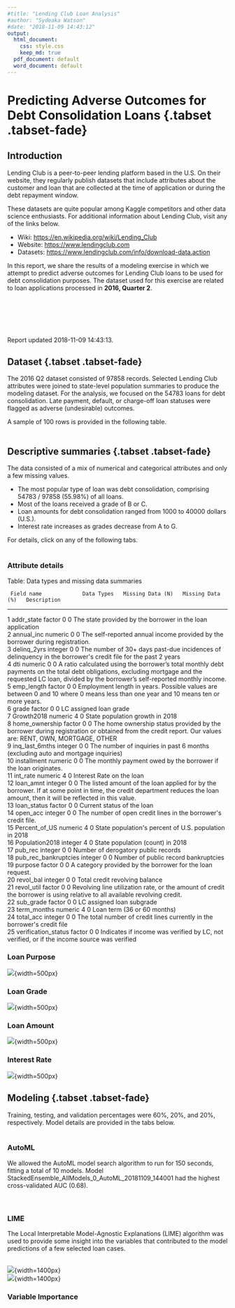 ```yaml
---
#title: "Lending Club Loan Analysis"
#author: "Sydeaka Watson"
#date: "2018-11-09 14:43:12"
output:
  html_document:
    css: style.css
    keep_md: true
  pdf_document: default
  word_document: default
---
```
















# Predicting Adverse Outcomes for Debt Consolidation Loans {.tabset .tabset-fade}



## Introduction 

Lending Club is a peer-to-peer lending platform based in the U.S. On their website, they regularly publish datasets that include attributes about the customer and loan that are collected at the time of application or during the debt repayment window. 

These datasets are quite popular among Kaggle competitors and other data science enthusiasts. For additional information about Lending Club, visit any of the links below.

- Wiki: https://en.wikipedia.org/wiki/Lending_Club
- Website: https://www.lendingclub.com
- Datasets: https://www.lendingclub.com/info/download-data.action

In this report, we share the results of a modeling exercise in which we attempt to predict adverse outcomes for Lending Club loans to be used for debt consolidation purposes. The dataset used for this exercise are related to loan applications processed in **2016, Quarter 2**.
<br>
<br>
<br>
<br>
<br>
<br>
<br>
Report updated 2018-11-09 14:43:13.

## Dataset {.tabset .tabset-fade}

The 2016 Q2 dataset consisted of 97858 records. Selected Lending Club attributes were joined to state-level population summaries to produce the modeling dataset.  For the analysis, we focused on the 54783 loans for debt consolidation. Late payment, default, or charge-off loan statuses were flagged as adverse (undesirable) outcomes.

A sample of 100 rows is provided in the following table. 
<br>
<br>




<!--html_preserve--><div id="htmlwidget-ec88f7ea3f83743d35be" style="width:100%;height:auto;" class="datatables html-widget"></div>
<script type="application/json" data-for="htmlwidget-ec88f7ea3f83743d35be">{"x":{"filter":"none","caption":"<caption>Lending Club loans for debt consolidation (data sample)<\/caption>","data":[["1","2","3","4","5","6","7","8","9","10","11","12","13","14","15","16","17","18","19","20","21","22","23","24","25","26","27","28","29","30","31","32","33","34","35","36","37","38","39","40","41","42","43","44","45","46","47","48","49","50","51","52","53","54","55","56","57","58","59","60","61","62","63","64","65","66","67","68","69","70","71","72","73","74","75","76","77","78","79","80","81","82","83","84","85","86","87","88","89","90","91","92","93","94","95","96","97","98","99","100"],[20000,40000,24000,12000,18000,19000,40000,26000,12000,12000,15600,14400,15000,23000,6675,15000,7500,16500,16000,20000,7000,13000,11200,10000,8000,11675,25200,12000,8700,15000,10325,6000,35000,6100,20000,19200,15000,24000,10000,20000,8150,6000,10000,7200,6000,11700,9000,10000,24000,12000,14400,20000,20825,6000,20000,6000,23000,10000,6400,25000,20000,16000,8000,21000,12000,30000,5150,4000,12000,25000,35000,15500,20000,10000,20000,8000,5000,17425,12000,40000,8400,35000,1925,20000,8000,16000,15550,5000,15000,28000,4800,18000,10400,28000,4800,14400,32500,27000,15000,19925],[11.99,7.89,16.29,13.67,13.67,13.67,9.75,12.99,11.99,11.47,11.99,18.25,17.27,19.99,14.49,6.49,14.46,6.97,15.31,7.89,6.49,15.31,10.75,11.47,9.75,13.67,15.31,12.79,8.39,5.32,24.11,11.47,14.46,17.27,26.57,14.46,7.39,15.59,7.39,14.46,14.46,7.39,8.39,9.49,6.97,14.46,16.29,12.79,13.67,14.46,20.99,13.67,18.25,9.75,14.46,9.75,5.32,15.59,12.99,7.89,19.99,14.46,11.99,18.25,18.99,11.99,22.39,11.99,17.27,7.59,14.46,18.99,17.27,13.67,5.32,15.31,9.75,5.32,10.75,9.75,9.75,9.75,9.75,12.99,11.47,14.46,17.99,11.47,12.99,12.99,19.99,28.34,18.99,8.39,8.39,6.97,22.45,14.46,9.16,9.75],[664.2,1251.43,847.21,277.18,415.76,646.34,1286,875.92,266.88,395.55,346.94,367.63,536.81,854.65,229.73,459.67,258.02,509.25,383.25,625.72,214.52,311.39,365.35,329.62,257.2,397.16,603.62,271.75,274.2,451.73,297.69,197.78,1204.06,218.31,605.58,451.35,465.84,578.42,310.56,688.03,280.38,186.34,315.17,230.61,185.19,402.5,317.71,335.93,554.35,412.82,389.49,680.36,755.49,192.9,688.03,192.9,692.64,241.01,215.62,782.15,529.77,376.12,265.68,536.13,439.82,667.19,197.73,132.84,429.45,778.69,1204.06,402,499.96,340.18,602.3,278.54,160.75,524.76,259.42,844.97,270.06,1125.25,61.89,673.79,263.7,550.43,562.1,164.81,505.34,943.3,178.37,564.15,269.73,882.47,151.28,284.94,905.95,634.71,312.55,640.59],["C","A","D","C","C","C","B","C","C","B","C","D","D","E","C","A","C","A","C","A","A","C","B","B","B","C","C","C","B","A","F","B","C","D","F","C","A","C","A","C","C","A","B","B","A","C","D","C","C","C","E","C","D","B","C","B","A","C","C","A","D","C","C","D","D","C","E","C","D","A","C","D","D","C","A","C","B","A","B","B","B","B","B","C","B","C","D","B","C","C","E","G","D","B","B","A","E","C","B","B"],["C1","A5","D1","C3","C3","C3","B3","C2","C1","B5","C1","D3","D2","E1","C4","A2","C4","A3","C5","A5","A2","C5","B4","B5","B3","C3","C5","C1","B1","A1","F2","B5","C4","D2","F5","C4","A4","C5","A4","C4","C4","A4","B1","B2","A3","C4","D1","C1","C3","C4","E1","C3","D3","B3","C4","B3","A1","C5","C2","A5","D4","C4","C1","D3","D4","C1","E1","C1","D2","A3","C4","D4","D2","C3","A1","C5","B3","A1","B4","B3","B3","B3","B3","C2","B5","C4","D2","B5","C2","C2","E1","G3","D4","B1","B1","A3","E5","C4","B2","B3"],["3 years","10+ years","5 years","4 years","10+ years","10+ years","1 year","2 years","10+ years","5 years","4 years","3 years","3 years","10+ years","7 years","3 years","10+ years","10+ years","10+ years","10+ years","&lt; 1 year","10+ years","10+ years","10+ years","10+ years","2 years","n/a","&lt; 1 year","&lt; 1 year","3 years","4 years","&lt; 1 year","3 years","10+ years","10+ years","10+ years","3 years","5 years","10+ years","10+ years","n/a","4 years","1 year","10+ years","10+ years","10+ years","3 years","10+ years","10+ years","10+ years","10+ years","&lt; 1 year","10+ years","2 years","10+ years","2 years","10+ years","7 years","5 years","2 years","2 years","10+ years","2 years","1 year","5 years","10+ years","n/a","8 years","10+ years","10+ years","10+ years","3 years","10+ years","10+ years","10+ years","5 years","10+ years","4 years","10+ years","10+ years","&lt; 1 year","9 years","6 years","4 years","3 years","1 year","2 years","3 years","6 years","5 years","n/a","2 years","2 years","10+ years","1 year","4 years","&lt; 1 year","10+ years","10+ years","1 year"],["RENT","MORTGAGE","RENT","RENT","MORTGAGE","MORTGAGE","MORTGAGE","RENT","MORTGAGE","RENT","MORTGAGE","MORTGAGE","RENT","RENT","MORTGAGE","RENT","OWN","MORTGAGE","MORTGAGE","MORTGAGE","MORTGAGE","MORTGAGE","MORTGAGE","MORTGAGE","MORTGAGE","OWN","MORTGAGE","RENT","MORTGAGE","MORTGAGE","OWN","RENT","OWN","RENT","OWN","MORTGAGE","RENT","MORTGAGE","RENT","RENT","RENT","MORTGAGE","RENT","MORTGAGE","RENT","MORTGAGE","RENT","RENT","OWN","MORTGAGE","RENT","MORTGAGE","OWN","RENT","MORTGAGE","RENT","MORTGAGE","MORTGAGE","RENT","RENT","MORTGAGE","RENT","RENT","RENT","RENT","MORTGAGE","OWN","MORTGAGE","OWN","MORTGAGE","MORTGAGE","MORTGAGE","RENT","MORTGAGE","MORTGAGE","MORTGAGE","MORTGAGE","RENT","MORTGAGE","MORTGAGE","OWN","RENT","RENT","MORTGAGE","MORTGAGE","RENT","MORTGAGE","RENT","RENT","MORTGAGE","RENT","RENT","MORTGAGE","MORTGAGE","RENT","RENT","MORTGAGE","MORTGAGE","RENT","MORTGAGE"],[75000,125000,80000,65000,94000,80000,85000,65000,60000,42000,130000,54000,75000,50000,50000,48000,30000,72746,56000,63960,90000,67000,125000,52000,37000,53000,56000,79000,50600,80000,38000,23000,145000,40000,128000,64000,66700,190000,44000,80000,24000,65000,47000,75000,42000,40000,45000,58000,95000,92000,62000,156000,51000,75000,77000,30000,117000,62000,35000,73500,215000,72000,25000,52500,60000,225000,73000,48000,130000,100000,86000,54100,132000,198000,83000,71000,120000,105000,81000,225000,28000,135000,40000,75000,50000,50000,60000,75000,48500,100000,14580,36000,60259,110000,50000,75000,65000,54000,40000,150000],["Not Verified","Source Verified","Verified","Not Verified","Source Verified","Not Verified","Verified","Verified","Not Verified","Source Verified","Verified","Not Verified","Not Verified","Verified","Verified","Source Verified","Source Verified","Source Verified","Not Verified","Not Verified","Source Verified","Verified","Source Verified","Source Verified","Source Verified","Verified","Verified","Source Verified","Source Verified","Source Verified","Not Verified","Source Verified","Source Verified","Source Verified","Source Verified","Verified","Not Verified","Source Verified","Not Verified","Source Verified","Verified","Verified","Source Verified","Source Verified","Not Verified","Source Verified","Verified","Verified","Not Verified","Verified","Source Verified","Not Verified","Not Verified","Source Verified","Not Verified","Source Verified","Not Verified","Verified","Source Verified","Verified","Source Verified","Source Verified","Source Verified","Source Verified","Verified","Verified","Source Verified","Not Verified","Not Verified","Verified","Verified","Not Verified","Not Verified","Not Verified","Verified","Source Verified","Source Verified","Not Verified","Not Verified","Verified","Verified","Verified","Not Verified","Verified","Source Verified","Verified","Verified","Source Verified","Verified","Not Verified","Verified","Verified","Verified","Verified","Source Verified","Not Verified","Source Verified","Not Verified","Not Verified","Not Verified"],["debt_consolidation","debt_consolidation","debt_consolidation","debt_consolidation","debt_consolidation","debt_consolidation","debt_consolidation","debt_consolidation","debt_consolidation","debt_consolidation","debt_consolidation","debt_consolidation","debt_consolidation","debt_consolidation","debt_consolidation","debt_consolidation","debt_consolidation","debt_consolidation","debt_consolidation","debt_consolidation","debt_consolidation","debt_consolidation","debt_consolidation","debt_consolidation","debt_consolidation","debt_consolidation","debt_consolidation","debt_consolidation","debt_consolidation","debt_consolidation","debt_consolidation","debt_consolidation","debt_consolidation","debt_consolidation","debt_consolidation","debt_consolidation","debt_consolidation","debt_consolidation","debt_consolidation","debt_consolidation","debt_consolidation","debt_consolidation","debt_consolidation","debt_consolidation","debt_consolidation","debt_consolidation","debt_consolidation","debt_consolidation","debt_consolidation","debt_consolidation","debt_consolidation","debt_consolidation","debt_consolidation","debt_consolidation","debt_consolidation","debt_consolidation","debt_consolidation","debt_consolidation","debt_consolidation","debt_consolidation","debt_consolidation","debt_consolidation","debt_consolidation","debt_consolidation","debt_consolidation","debt_consolidation","debt_consolidation","debt_consolidation","debt_consolidation","debt_consolidation","debt_consolidation","debt_consolidation","debt_consolidation","debt_consolidation","debt_consolidation","debt_consolidation","debt_consolidation","debt_consolidation","debt_consolidation","debt_consolidation","debt_consolidation","debt_consolidation","debt_consolidation","debt_consolidation","debt_consolidation","debt_consolidation","debt_consolidation","debt_consolidation","debt_consolidation","debt_consolidation","debt_consolidation","debt_consolidation","debt_consolidation","debt_consolidation","debt_consolidation","debt_consolidation","debt_consolidation","debt_consolidation","debt_consolidation","debt_consolidation"],[37.2,18.48,30.71,4.03,2.92,19.04,12.45,26.62,13.36,13.23,21.19,22.76,11.12,39.26,4.87,12.58,34.77,21.64,31.87,17.82,11.97,18.13,18.64,38.7,8.98,17.91,21.88,24.75,15.84,11.31,18.16,16.81,17.97,29.94,26.51,21.91,31.02,6.14,37.42,21.54,10.3,14.01,19.04,22.16,27.37,28.29,9.15,8.77,11.08,10.08,12.78,8.28,34.42,13.11,14.9,23.12,12.82,14.65,5.97,16.41,10.4,14.23,7.97,35.15,29.36,13.39,12.79,22.68,20.93,21.04,8.89,29.53,8.15,27.53,5,6.73,20.18,23.82,26.86,15.41,22.04,28.96,1.62,20.37,14.81,29,18.56,7.93,24.35,29.59,35.39,23.43,38.16,17.78,12.22,21.63,9.44,13.82,22.59,16.02],[2,1,1,0,2,0,1,0,0,0,1,0,0,1,7,0,0,1,0,0,1,1,0,0,0,0,0,0,0,1,0,0,2,0,0,0,0,2,0,3,0,0,0,0,0,1,0,0,2,0,0,0,0,1,2,0,0,2,0,0,0,0,0,0,0,0,0,0,0,0,0,0,0,2,0,1,3,0,0,0,2,0,0,0,0,0,0,0,0,0,0,0,1,0,0,0,0,0,0,0],[0,0,0,0,1,0,0,0,0,0,3,0,3,0,1,0,0,0,2,0,0,1,2,0,0,1,1,0,0,0,3,1,0,2,1,0,0,1,0,2,0,0,1,0,0,1,0,1,0,2,0,0,1,0,1,0,0,4,4,0,2,2,0,1,0,2,1,0,0,0,0,0,1,1,0,1,1,0,1,1,0,0,0,0,2,2,0,0,1,0,0,5,0,0,0,1,2,0,1,0],[0,0,0,0,0,0,0,1,1,0,0,2,1,0,0,0,0,0,2,0,0,0,1,1,0,0,0,0,0,0,0,0,0,0,0,0,0,0,0,0,0,0,1,0,0,1,0,0,0,0,0,0,1,0,0,3,0,0,0,0,0,1,0,1,0,0,0,0,1,0,0,0,0,0,0,0,0,0,0,0,2,0,0,0,2,0,0,0,0,0,0,0,0,0,0,0,0,0,1,0],[17,22,14,5,7,8,13,8,8,8,23,4,10,11,8,21,10,13,15,8,8,12,16,14,6,13,11,12,12,8,20,6,21,6,14,10,17,14,8,7,4,10,7,17,13,15,8,6,30,10,7,5,17,7,11,7,6,13,11,7,21,12,4,12,14,13,8,7,15,14,7,11,6,11,7,12,14,23,10,18,13,14,3,15,14,5,9,9,9,11,11,13,15,6,12,15,14,10,22,34],[0,0,0,0,0,0,0,1,1,0,0,2,3,0,0,0,2,0,2,0,0,0,1,1,0,0,0,0,0,0,0,0,0,1,0,0,0,0,0,0,0,0,1,0,0,1,1,0,0,0,0,0,1,0,0,3,0,0,1,0,0,1,0,1,0,0,0,0,1,0,1,0,4,0,0,0,0,0,0,0,3,0,0,0,2,0,0,0,0,0,0,0,0,0,0,0,0,0,1,0],[12206,37343,22807,8421,5297,18847,28955,11082,6994,13090,10235,8798,6586,6459,2867,10588,5429,16134,13675,16337,11890,19900,10787,14096,7448,11046,26201,4426,7624,11158,20839,6688,25090,632,15110,13814,22864,20121,34163,15206,6462,6827,5856,11368,13276,7468,6536,15891,20528,8800,15822,46641,19774,2727,5645,3994,19281,20742,5934,13624,16216,4200,5872,14074,8587,4879,5539,12774,14002,24067,16581,14438,47263,6918,21175,7694,2017,6129,22856,43804,8898,59824,789,14844,4158,15558,3859,10591,6525,37052,10554,9329,12701,90381,4308,38185,16165,1339,12668,6365],["44.20%","38.70%","38.80%","70.20%","44.10%","85.30%","60.40%","67.20%","55.10%","72.30%","24%","73.30%","58.90%","55.20%","54.90%","16.90%","28.90%","61.80%","49.70%","67.80%","42.30%","41.50%","19.90%","52.60%","37.40%","45.80%","63%","22.40%","30.10%","63.80%","51.70%","51.80%","64.20%","90.30%","73.30%","71.90%","45.70%","49.80%","75.20%","51.60%","74.30%","92.10%","34.70%","34.30%","86.80%","33.60%","62.20%","66.80%","49.80%","30.70%","61.80%","76.50%","70.10%","21.80%","83%","92.90%","65.10%","71%","46.40%","45.70%","64.60%","79.20%","69.90%","59.90%","54.10%","7%","30.90%","94.60%","49.10%","36.20%","97.50%","50%","62.30%","65.30%","38.60%","63.60%","7.60%","11.30%","80.20%","56.10%","38.50%","98.40%","8.80%","61.60%","40.40%","91.50%","52.10%","74.60%","75%","82.20%","73.30%","50.20%","35.40%","96%","19.10%","45%","38.60%","7%","25.30%","13.50%"],[55,43,31,7,23,31,28,13,19,13,38,6,11,37,19,33,13,33,25,21,15,20,39,35,13,34,24,33,31,18,31,30,40,18,39,19,26,19,21,27,5,25,24,21,30,21,13,13,54,15,19,9,23,16,36,10,16,19,25,26,34,32,9,22,30,34,12,18,40,37,11,22,25,27,12,16,33,56,34,33,23,27,4,20,21,12,16,10,18,27,13,23,26,15,25,41,34,47,44,56],["PA","VA","TX","NC","MI","CA","SD","CA","WI","CA","AR","OH","CA","FL","MD","MA","NJ","LA","OH","TX","MD","WI","IL","TX","IN","NE","FL","NC","WA","GA","TN","MN","CA","OH","TX","NY","FL","NY","VA","FL","FL","TX","NV","OR","WI","CA","WA","NY","CA","CA","NY","TX","CA","FL","TN","CO","IL","MA","NJ","TX","TX","RI","VA","CA","VA","CA","IL","AR","NY","MD","CA","OH","NY","NY","OH","CA","KS","NY","AR","PA","NY","CA","TX","MD","PA","CA","TX","CA","CA","WA","MI","MO","MD","NY","NJ","CA","WA","MD","FL","PA"],[12823989,8525660,28704330,10390149,9991177,39776830,877790,39776830,5818049,39776830,3020327,11694664,39776830,21312211,6079602,6895917,9032872,4682509,11694664,28704330,6079602,5818049,12768320,28704330,6699629,1932549,21312211,10390149,7530552,10545138,6782564,5628162,39776830,11694664,28704330,19862512,21312211,19862512,8525660,21312211,21312211,28704330,3056824,4199563,5818049,39776830,7530552,19862512,39776830,39776830,19862512,28704330,39776830,21312211,6782564,5684203,12768320,6895917,9032872,28704330,28704330,1061712,8525660,39776830,8525660,39776830,12768320,3020327,19862512,6079602,39776830,11694664,19862512,19862512,11694664,39776830,2918515,19862512,3020327,12823989,19862512,39776830,28704330,6079602,12823989,39776830,28704330,39776830,39776830,7530552,9991177,6135888,6079602,19862512,9032872,39776830,7530552,6079602,21312211,12823989],[0.001440939,0.006569052,0.014122583,0.011362332,0.00289752,0.006074793,0.009341517,0.006074793,0.003893722,0.006074793,0.005341714,0.003092564,0.006074793,0.015621652,0.004531427,0.005262238,0.003023437,-0.000389383,0.003092564,0.014122583,0.004531427,0.003893722,-0.002632631,0.014122583,0.004921538,0.006496097,0.015621652,0.011362332,0.016853002,0.011099319,0.009913663,0.00924505,0.006074793,0.003092564,0.014122583,0.000660625,0.015621652,0.000660625,0.006569052,0.015621652,0.015621652,0.014122583,0.019607817,0.013707475,0.003893722,0.006074793,0.016853002,0.000660625,0.006074793,0.006074793,0.000660625,0.014122583,0.006074793,0.015621652,0.009913663,0.013741196,-0.002632631,0.005262238,0.003023437,0.014122583,0.014122583,0.001956327,0.006569052,0.006074793,0.006569052,0.006074793,-0.002632631,0.005341714,0.000660625,0.004531427,0.006074793,0.003092564,0.000660625,0.000660625,0.003092564,0.006074793,0.001850935,0.000660625,0.005341714,0.001440939,0.000660625,0.006074793,0.014122583,0.004531427,0.001440939,0.006074793,0.014122583,0.006074793,0.006074793,0.016853002,0.00289752,0.003656806,0.004531427,0.000660625,0.003023437,0.006074793,0.016853002,0.004531427,0.015621652,0.001440939],[0.039093663,0.025990297,0.087504552,0.031674153,0.030457895,0.121258837,0.002675925,0.121258837,0.017736201,0.121258837,0.009207404,0.03565094,0.121258837,0.064969831,0.01853354,0.021022059,0.027536522,0.014274531,0.03565094,0.087504552,0.01853354,0.017736201,0.038923957,0.087504552,0.020423679,0.005891335,0.064969831,0.031674153,0.022956731,0.032146633,0.020676505,0.017157335,0.121258837,0.03565094,0.087504552,0.060550454,0.064969831,0.060550454,0.025990297,0.064969831,0.064969831,0.087504552,0.009318664,0.01280228,0.017736201,0.121258837,0.022956731,0.060550454,0.121258837,0.121258837,0.060550454,0.087504552,0.121258837,0.064969831,0.020676505,0.017328174,0.038923957,0.021022059,0.027536522,0.087504552,0.087504552,0.003236607,0.025990297,0.121258837,0.025990297,0.121258837,0.038923957,0.009207404,0.060550454,0.01853354,0.121258837,0.03565094,0.060550454,0.060550454,0.03565094,0.121258837,0.008897032,0.060550454,0.009207404,0.039093663,0.060550454,0.121258837,0.087504552,0.01853354,0.039093663,0.121258837,0.087504552,0.121258837,0.121258837,0.022956731,0.030457895,0.018705127,0.01853354,0.060550454,0.027536522,0.121258837,0.022956731,0.01853354,0.064969831,0.039093663],[36,36,36,60,60,36,36,36,60,36,60,60,36,36,36,36,36,36,60,36,36,60,36,36,36,36,60,60,36,36,60,36,36,36,60,60,36,60,36,36,36,36,36,36,36,36,36,36,60,36,60,36,36,36,36,36,36,60,36,36,60,60,36,60,36,60,36,36,36,36,36,60,60,36,36,36,36,36,60,60,36,36,36,36,36,36,36,36,36,36,36,60,60,36,36,60,60,60,60,36],["no","no","no","no","no","no","yes","yes","no","no","yes","no","yes","yes","yes","yes","no","no","yes","no","no","no","no","no","no","yes","no","no","no","no","yes","yes","no","yes","yes","no","yes","no","no","no","no","no","no","no","no","no","yes","no","yes","no","no","no","no","no","no","no","no","no","yes","no","no","no","yes","no","no","no","yes","no","no","no","yes","yes","yes","no","no","no","no","no","no","no","no","no","no","no","no","yes","no","no","no","no","yes","yes","no","no","yes","yes","yes","yes","no","no"]],"container":"<table class=\"display\">\n  <thead>\n    <tr>\n      <th> <\/th>\n      <th>loan_amnt<\/th>\n      <th>int_rate<\/th>\n      <th>installment<\/th>\n      <th>grade<\/th>\n      <th>sub_grade<\/th>\n      <th>emp_length<\/th>\n      <th>home_ownership<\/th>\n      <th>annual_inc<\/th>\n      <th>verification_status<\/th>\n      <th>purpose<\/th>\n      <th>dti<\/th>\n      <th>delinq_2yrs<\/th>\n      <th>inq_last_6mths<\/th>\n      <th>pub_rec_bankruptcies<\/th>\n      <th>open_acc<\/th>\n      <th>pub_rec<\/th>\n      <th>revol_bal<\/th>\n      <th>revol_util<\/th>\n      <th>total_acc<\/th>\n      <th>addr_state<\/th>\n      <th>Population2018<\/th>\n      <th>Growth2018<\/th>\n      <th>Percent_of_US<\/th>\n      <th>term_months<\/th>\n      <th>late_or_chargeoff<\/th>\n    <\/tr>\n  <\/thead>\n<\/table>","options":{"columnDefs":[{"className":"dt-right","targets":[1,2,3,8,11,12,13,14,15,16,17,19,21,22,23,24]},{"orderable":false,"targets":0}],"order":[],"autoWidth":false,"orderClasses":false}},"evals":[],"jsHooks":[]}</script><!--/html_preserve-->


## Descriptive summaries {.tabset .tabset-fade}

The data consisted of a mix of numerical and categorical attributes and only a few missing values. 

- The most popular type of loan was debt consolidation, comprising 54783 / 97858 (55.98%) of all loans. 
- Most of the loans received a grade of B or C. 
- Loan amounts for debt consolidation ranged from 1000 to 40000 dollars (U.S.). 
- Interest rate increases as grades decrease from A to G.

For details, click on any of the following tabs.
<br>
<br>
 
### Attribute details

Table: Data types and missing data summaries

     Field name             Data Types   Missing Data (N)   Missing Data (%)   Description                                                                                                                                                                                              
---  ---------------------  -----------  -----------------  -----------------  ---------------------------------------------------------------------------------------------------------------------------------------------------------------------------------------------------------
1    addr_state             factor       0                  0                  The state provided by the borrower in the loan application                                                                                                                                               
2    annual_inc             numeric      0                  0                  The self-reported annual income provided by the borrower during registration.                                                                                                                            
3    delinq_2yrs            integer      0                  0                  The number of 30+ days past-due incidences of delinquency in the borrower's credit file for the past 2 years                                                                                             
4    dti                    numeric      0                  0                  A ratio calculated using the borrower’s total monthly debt payments on the total debt obligations, excluding mortgage and the requested LC loan, divided by the borrower’s self-reported monthly income. 
5    emp_length             factor       0                  0                  Employment length in years. Possible values are between 0 and 10 where 0 means less than one year and 10 means ten or more years.                                                                        
6    grade                  factor       0                  0                  LC assigned loan grade                                                                                                                                                                                   
7    Growth2018             numeric      4                  0                  State population growth in 2018                                                                                                                                                                          
8    home_ownership         factor       0                  0                  The home ownership status provided by the borrower during registration or obtained from the credit report. Our values are: RENT, OWN, MORTGAGE, OTHER                                                    
9    inq_last_6mths         integer      0                  0                  The number of inquiries in past 6 months (excluding auto and mortgage inquiries)                                                                                                                         
10   installment            numeric      0                  0                  The monthly payment owed by the borrower if the loan originates.                                                                                                                                         
11   int_rate               numeric      4                  0                  Interest Rate on the loan                                                                                                                                                                                
12   loan_amnt              integer      0                  0                  The listed amount of the loan applied for by the borrower. If at some point in time, the credit department reduces the loan amount, then it will be reflected in this value.                             
13   loan_status            factor       0                  0                  Current status of the loan                                                                                                                                                                               
14   open_acc               integer      0                  0                  The number of open credit lines in the borrower's credit file.                                                                                                                                           
15   Percent_of_US          numeric      4                  0                  State population's percent of U.S. population in 2018                                                                                                                                                    
16   Population2018         integer      4                  0                  State population (count) in 2018                                                                                                                                                                         
17   pub_rec                integer      0                  0                  Number of derogatory public records                                                                                                                                                                      
18   pub_rec_bankruptcies   integer      0                  0                  Number of public record bankruptcies                                                                                                                                                                     
19   purpose                factor       0                  0                  A category provided by the borrower for the loan request.                                                                                                                                                
20   revol_bal              integer      0                  0                  Total credit revolving balance                                                                                                                                                                           
21   revol_util             factor       0                  0                  Revolving line utilization rate, or the amount of credit the borrower is using relative to all available revolving credit.                                                                               
22   sub_grade              factor       0                  0                  LC assigned loan subgrade                                                                                                                                                                                
23   term_months            numeric      4                  0                  Loan term (36 or 60 months)                                                                                                                                                                              
24   total_acc              integer      0                  0                  The total number of credit lines currently in the borrower's credit file                                                                                                                                 
25   verification_status    factor       0                  0                  Indicates if income was verified by LC, not verified, or if the income source was verified                                                                                                               




### Loan Purpose
![](../plots/plot_purpose.png){width=500px}

### Loan Grade
![](../plots/plot_grade.png){width=500px}

### Loan Amount
![](../plots/plot_loan_amnt_by_grade.png){width=500px}

### Interest Rate
![](../plots/plot_int_rate_by_grade.png){width=500px}

## Modeling {.tabset .tabset-fade}

Training, testing, and validation percentages were 60%, 20%, and 20%, respectively. Model details are provided in the tabs below.
<br>
<br>

### AutoML

We allowed the AutoML model search algorithm to run for 150 seconds, fitting a total of 10 models. Model StackedEnsemble_AllModels_0_AutoML_20181109_144001 had the highest cross-validated AUC (0.68).  
<br>
<br>

<!--html_preserve--><div id="htmlwidget-7101767bf9f2ffa1e8ce" style="width:100%;height:auto;" class="datatables html-widget"></div>
<script type="application/json" data-for="htmlwidget-7101767bf9f2ffa1e8ce">{"x":{"filter":"none","caption":"<caption>AutoML leaderboard<\/caption>","data":[["1","2","3","4","5","6","7","8","9","10"],["StackedEnsemble_AllModels_0_AutoML_20181109_144001","StackedEnsemble_BestOfFamily_0_AutoML_20181109_144001","XRT_0_AutoML_20181109_144001","DRF_0_AutoML_20181109_144001","GBM_grid_0_AutoML_20181109_144001_model_0","GBM_grid_0_AutoML_20181109_144001_model_1","DeepLearning_0_AutoML_20181109_144001","GBM_grid_0_AutoML_20181109_144001_model_2","GBM_grid_0_AutoML_20181109_144001_model_3","GBM_grid_0_AutoML_20181109_144001_model_4"],[0.684910309004076,0.68469138730991,0.678954951055778,0.673852006946034,0.67015325865376,0.666540758057619,0.661096133483906,0.657906866182582,0.651875783078042,0.646941441901879],[0.441150231717354,0.441201448706795,0.524285036047867,0.54456732524882,0.449900467731834,0.463330900313388,0.467358904807451,0.484907538086673,0.542483406022825,0.518058520006504],[0.36341634975382,0.36284270455506,0.366739030525926,0.369262788086154,0.377570849387601,0.378456366431794,0.37710699229195,0.38400817050049,0.390146373312855,0.391966835647833],[0.372065755451694,0.372084395355381,0.390511102715388,0.38937847173242,0.374617838537165,0.377963084707179,0.377736295580789,0.382429872303863,0.391835426363859,0.389002125749157],[0.13843292637984,0.13844679726698,0.152498921343988,0.151615594248675,0.140338524950257,0.142856093401366,0.142684708999097,0.146252607230349,0.153535001353747,0.151322653837363]],"container":"<table class=\"display\">\n  <thead>\n    <tr>\n      <th> <\/th>\n      <th>model_id<\/th>\n      <th>auc<\/th>\n      <th>logloss<\/th>\n      <th>mean_per_class_error<\/th>\n      <th>rmse<\/th>\n      <th>mse<\/th>\n    <\/tr>\n  <\/thead>\n<\/table>","options":{"columnDefs":[{"className":"dt-right","targets":[2,3,4,5,6]},{"orderable":false,"targets":0}],"order":[],"autoWidth":false,"orderClasses":false,"rowCallback":"function(row, data) {\nDTWidget.formatRound(this, row, data, 1, 3, 3, ',', '.');\nDTWidget.formatRound(this, row, data, 2, 3, 3, ',', '.');\nDTWidget.formatRound(this, row, data, 3, 3, 3, ',', '.');\nDTWidget.formatRound(this, row, data, 4, 3, 3, ',', '.');\nDTWidget.formatRound(this, row, data, 5, 3, 3, ',', '.');\nDTWidget.formatRound(this, row, data, 6, 3, 3, ',', '.');\n}"}},"evals":["options.rowCallback"],"jsHooks":[]}</script><!--/html_preserve-->

### LIME

The Local Interpretable Model-Agnostic Explanations (LIME) algorithm was used to provide some insight into the variables that contributed to the model predictions of a few selected loan cases.
<br>
<br>

![](../plots/plot_lime_1.png){width=1400px}
<br>
![](../plots/plot_lime_2.png){width=1400px}


### Variable Importance
<!--html_preserve--><div id="htmlwidget-7ab8d1c6674e5e423d9c" style="width:100%;height:auto;" class="datatables html-widget"></div>
<script type="application/json" data-for="htmlwidget-7ab8d1c6674e5e423d9c">{"x":{"filter":"none","caption":"<caption>Variable Importance for top GBM<\/caption>","data":[["1","2","3","4","5","6","7","8","9","10","11","12","13","14","15","16","17","18","19","20","21","22","23"],["revol_util","sub_grade","addr_state","int_rate","grade","emp_length","dti","revol_bal","installment","loan_amnt","home_ownership","annual_inc","open_acc","total_acc","verification_status","inq_last_6mths","term_months","delinq_2yrs","pub_rec","Growth2018","pub_rec_bankruptcies","Population2018","Percent_of_US"],[8217.1953125,4680.03076171875,2370.37719726562,1760.38012695312,1211.20361328125,915.27490234375,308.872222900391,296.160980224609,288.711578369141,254.958053588867,231.590789794922,174.58415222168,145.675231933594,144.104965209961,119.179740905762,111.298553466797,96.3757476806641,82.8675765991211,82.1904525756836,75.5500183105469,72.1568450927734,45.5661315917969,11.1835403442383],[1,0.569541137059197,0.288465480875185,0.214231262615267,0.147398664291059,0.111385316709149,0.0375885215275989,0.0360416138307056,0.0351350512418699,0.0310273814717565,0.0281836783704807,0.0212461972220743,0.0177280965577139,0.0175370013404389,0.0145037006391299,0.0135445914614552,0.0117285453266588,0.0100846546111741,0.010002251309599,0.00919413686025208,0.00878120117006449,0.00554521705507981,0.00136099239691016],[0.378751338760676,0.215714468140448,0.109256687067718,0.0811403775199221,0.0558274414317739,0.0421873378218722,0.0142367028506125,0.013650809489475,0.0133074476952832,0.011751662270666,0.0106746059140199,0.008047025641434,0.00671454030491265,0.006642162735539,0.00549329603405453,0.00513003214899256,0.00444220224418727,0.0038195764349212,0.00378836607413133,0.00348229164456935,0.00332589169908874,0.00210025838333001,0.000515477692372823],["Revolving line utilization rate, or the amount of credit the borrower is using relative to all available revolving credit.","LC assigned loan subgrade","The state provided by the borrower in the loan application","Interest Rate on the loan","LC assigned loan grade","Employment length in years. Possible values are between 0 and 10 where 0 means less than one year and 10 means ten or more years.","A ratio calculated using the borrower’s total monthly debt payments on the total debt obligations, excluding mortgage and the requested LC loan, divided by the borrower’s self-reported monthly income.","Total credit revolving balance","The monthly payment owed by the borrower if the loan originates.","The listed amount of the loan applied for by the borrower. If at some point in time, the credit department reduces the loan amount, then it will be reflected in this value.","The home ownership status provided by the borrower during registration or obtained from the credit report. Our values are: RENT, OWN, MORTGAGE, OTHER","The self-reported annual income provided by the borrower during registration.","The number of open credit lines in the borrower's credit file.","The total number of credit lines currently in the borrower's credit file","Indicates if income was verified by LC, not verified, or if the income source was verified","The number of inquiries in past 6 months (excluding auto and mortgage inquiries)","Loan term (36 or 60 months)","The number of 30+ days past-due incidences of delinquency in the borrower's credit file for the past 2 years","Number of derogatory public records","State population growth in 2018","Number of public record bankruptcies","State population (count) in 2018","State population's percent of U.S. population in 2018"]],"container":"<table class=\"display\">\n  <thead>\n    <tr>\n      <th> <\/th>\n      <th>variable<\/th>\n      <th>relative_importance<\/th>\n      <th>scaled_importance<\/th>\n      <th>percentage<\/th>\n      <th>Description<\/th>\n    <\/tr>\n  <\/thead>\n<\/table>","options":{"columnDefs":[{"className":"dt-right","targets":[2,3,4]},{"orderable":false,"targets":0}],"order":[],"autoWidth":false,"orderClasses":false,"rowCallback":"function(row, data) {\nDTWidget.formatRound(this, row, data, 1, 3, 3, ',', '.');\nDTWidget.formatRound(this, row, data, 2, 3, 3, ',', '.');\nDTWidget.formatRound(this, row, data, 3, 3, 3, ',', '.');\nDTWidget.formatRound(this, row, data, 4, 3, 3, ',', '.');\nDTWidget.formatRound(this, row, data, 5, 3, 3, ',', '.');\n}"}},"evals":["options.rowCallback"],"jsHooks":[]}</script><!--/html_preserve-->










